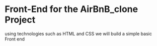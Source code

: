 # Front-End for the AirBnB_clone Project
using technologies such as HTML and CSS we will build a simple basic Front end

